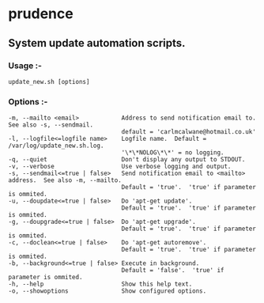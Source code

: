 # prudence

## System update automation scripts.

### Usage :- 

	update_new.sh [options]

### Options :- 

	-m, --mailto <email>            Address to send notification email to.  See also -s, --sendmail.
    								default = 'carlmcalwane@hotmail.co.uk'
	-l, --logfile<=logfile name>    Logfile name.  Default =  /var/log/update_new.sh.log.  
									'\*\*NOLOG\*\*' = no logging.
	-q, --quiet                     Don't display any output to STDOUT.
	-v, --verbose                   Use verbose logging and output.
	-s, --sendmail<=true | false>   Send notification email to <mailto> address.  See also -m, --mailto.
									Default = 'true'.  'true' if parameter is ommited.
	-u, --doupdate<=true | false>   Do 'apt-get update'.  
									Default = 'true'.  'true' if parameter is ommited.
	-g, --doupgrade<=true | false>  Do 'apt-get upgrade'.
									Default = 'true'.  'true' if parameter is ommited.
	-c, --doclean<=true | false>    Do 'apt-get autoremove'.
									Default = 'true'.  'true' if parameter is ommited.
	-b, --background<=true | false> Execute in background.
									Default = 'false'.  'true' if parameter is ommited.
	-h, --help                      Show this help text.
	-o, --showoptions               Show configured options.
